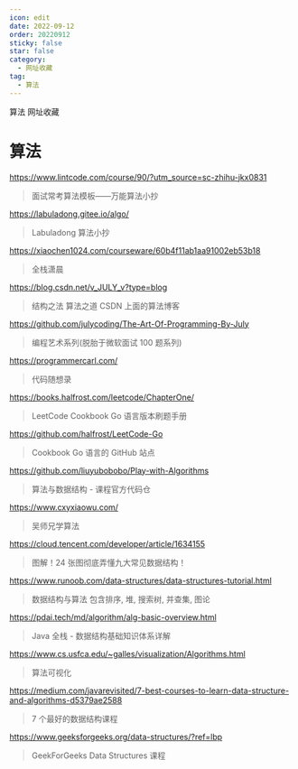 ```yaml
---
icon: edit
date: 2022-09-12
order: 20220912
sticky: false
star: false
category:
  - 网址收藏
tag:
  - 算法
---
```


算法 网址收藏

<!-- more -->

# 算法

https://www.lintcode.com/course/90/?utm_source=sc-zhihu-jkx0831

> 面试常考算法模板——万能算法小抄

https://labuladong.gitee.io/algo/

> Labuladong 算法小抄

https://xiaochen1024.com/courseware/60b4f11ab1aa91002eb53b18

> 全栈潇晨

https://blog.csdn.net/v_JULY_v?type=blog

> 结构之法 算法之道 CSDN 上面的算法博客

https://github.com/julycoding/The-Art-Of-Programming-By-July

> 编程艺术系列(脱胎于微软面试 100 题系列)

https://programmercarl.com/

> 代码随想录

https://books.halfrost.com/leetcode/ChapterOne/

> LeetCode Cookbook Go 语言版本刷题手册

https://github.com/halfrost/LeetCode-Go

> Cookbook Go 语言的 GitHub 站点

https://github.com/liuyubobobo/Play-with-Algorithms

> 算法与数据结构 - 课程官方代码仓

https://www.cxyxiaowu.com/

> 吴师兄学算法

https://cloud.tencent.com/developer/article/1634155

> 图解！24 张图彻底弄懂九大常见数据结构！

https://www.runoob.com/data-structures/data-structures-tutorial.html

> 数据结构与算法 包含排序, 堆, 搜索树, 并查集, 图论

https://pdai.tech/md/algorithm/alg-basic-overview.html

> Java 全栈 - 数据结构基础知识体系详解

https://www.cs.usfca.edu/~galles/visualization/Algorithms.html

> 算法可视化

https://medium.com/javarevisited/7-best-courses-to-learn-data-structure-and-algorithms-d5379ae2588

> 7 个最好的数据结构课程

https://www.geeksforgeeks.org/data-structures/?ref=lbp

> GeekForGeeks Data Structures 课程
